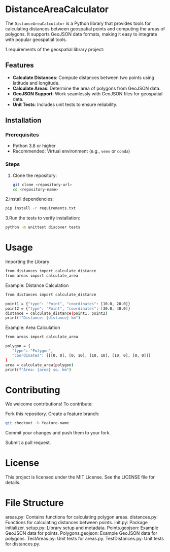 # DistanceAreaCalculator

The `DistanceAreaCalculator` is a Python library that provides tools for calculating distances between geospatial points and computing the areas of polygons. It supports GeoJSON data formats, making it easy to integrate with popular geospatial tools.

1.requirements of the geospatial library project:

## Features
- **Calculate Distances**: Compute distances between two points using latitude and longitude.
- **Calculate Areas**: Determine the area of polygons from GeoJSON data.
- **GeoJSON Support**: Work seamlessly with GeoJSON files for geospatial data.
- **Unit Tests**: Includes unit tests to ensure reliability.

## Installation

### Prerequisites
- Python 3.8 or higher
- Recommended: Virtual environment (e.g., `venv` or `conda`)

### Steps
1. Clone the repository:
   ```bash
   git clone <repository-url>
   cd <repository-name>

2.install dependencies:
   ```bash
pip install -r requirements.txt

   ```
3.Run the tests to verify installation:
  ```bash
python -m unittest discover tests
   ```

# Usage

Importing the Library
 ```bash
from distances import calculate_distance
from areas import calculate_area
   ```
Example: Distance Calculation

 ```bash
from distances import calculate_distance

point1 = {"type": "Point", "coordinates": [10.0, 20.0]}
point2 = {"type": "Point", "coordinates": [30.0, 40.0]}
distance = calculate_distance(point1, point2)
print(f"Distance: {distance} km")
   ```

Example: Area Calculation
 ```bash
from areas import calculate_area

polygon = {
    "type": "Polygon",
    "coordinates": [[[0, 0], [0, 10], [10, 10], [10, 0], [0, 0]]]
}
area = calculate_area(polygon)
print(f"Area: {area} sq. km")
   ```

# Contributing

We welcome contributions! To contribute:

Fork this repository.
Create a feature branch:
 ```bash
git checkout -b feature-name
   ```
Commit your changes and push them to your fork.

Submit a pull request.


# License

This project is licensed under the MIT License. See the LICENSE file for details.

# File Structure

areas.py: Contains functions for calculating polygon areas.
distances.py: Functions for calculating distances between points.
init.py: Package initializer.
setup.py: Library setup and metadata.
Points.geojson: Example GeoJSON data for points.
Polygons.geojson: Example GeoJSON data for polygons.
TestAreas.py: Unit tests for areas.py.
TestDistances.py: Unit tests for distances.py.


